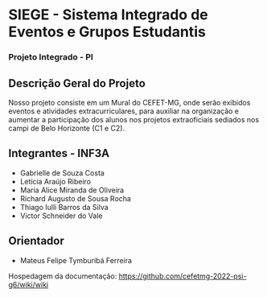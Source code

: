 # SIEGE - Sistema Integrado de Eventos e Grupos Estudantis
### Projeto Integrado - PI

## Descrição Geral do Projeto
Nosso projeto consiste em um Mural do CEFET-MG, onde serão exibidos eventos e atividades extracurriculares, para auxiliar na organização e aumentar a participação dos alunos nos projetos extraoficiais sediados nos campi de Belo Horizonte (C1 e C2).

## Integrantes - INF3A
* Gabrielle de Souza Costa
* Letícia Araújo Ribeiro
* Maria Alice Miranda de Oliveira
* Richard Augusto de Sousa Rocha
* Thiago Iulli Barros da Silva
* Victor Schneider do Vale

## Orientador
* Mateus Felipe Tymburibá Ferreira

Hospedagem da documentação: https://github.com/cefetmg-2022-psi-g6/wiki/wiki
